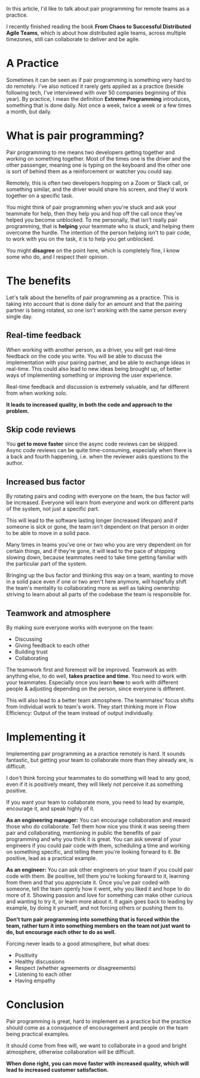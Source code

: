 In this article, I'd like to talk about pair programming for remote teams as a practice.

I recently finished reading the book **From Chaos to Successful Distributed Agile Teams**, which is about how distributed agile teams, across multiple timezones, still can collaborate to deliver and be agile.

# A Practice

Sometimes it can be seen as if pair programming is something very hard to do remotely. I've also noticed it rarely gets applied as a practice (beside following tech, I've interviewed with over 50 companies beginning of this year). By practice, I mean the definition **Extreme Programming** introduces, something that is done daily. Not once a week, twice a week or a few times a month, but daily.

# What is pair programming?

Pair programming to me means two developers getting together and working on something together. Most of the times one is the driver and the other passenger, meaning one is typing on the keyboard and the other one is sort of behind them as a reinforcement or watcher you could say.

Remotely, this is often two developers hopping on a Zoom or Slack call, or something similar, and the driver would share his screen, and they'd work together on a specific task.

You might think of pair programming when you're stuck and ask your teammate for help, then they help you and hop off the call once they've helped you become unblocked. To me personally, that isn't really pair programming, that is **helping** your teammate who is stuck, and helping them overcome the hurdle. The intention of the person helping isn't to pair code, to work with you on the task, it is to help you get unblocked.

You might **disagree** on the point here, which is completely fine, I know some who do, and I respect their opinion.

# The benefits

Let's talk about the benefits of pair programming as a practice. This is taking into account that is done daily for an amount and that the pairing partner is being rotated, so one isn't working with the same person every single day.

## Real-time feedback

When working with another person, as a driver, you will get real-time feedback on the code you write. You will be able to discuss the implementation with your pairing partner, and be able to exchange ideas in real-time. This could also lead to new ideas being brought up, of better ways of implementing something or improving the user experience.

Real-time feedback and discussion is extremely valuable, and far different from when working solo.

**It leads to increased quality, in both the code and approach to the problem.**

## Skip code reviews

You **get to move faster** since the async code reviews can be skipped. Async code reviews can be quite time-consuming, especially when there is a back and fourth happening, i.e. when the reviewer asks questions to the author.

## Increased bus factor

By rotating pairs and coding with everyone on the team, the bus factor will be increased. Everyone will learn from everyone and work on different parts of the system, not just a specific part.

This will lead to the software lasting longer (increased lifespan) and if someone is sick or gone, the team isn't dependent on that person in order to be able to move in a solid pace.

Many times in teams you've one or two who you are very dependent on for certain things, and if they're gone, it will lead to the pace of shipping slowing down, because teammates need to take time getting familiar with the particular part of the system.

Bringing up the bus factor and thinking this way on a team, wanting to move in a solid pace even if one or two aren't here anymore, will hopefully shift the team's mentality to collaborating more as well as taking ownership striving to learn about all parts of the codebase the team is responsible for.

## Teamwork and atmosphere

By making sure everyone works with everyone on the team:

- Discussing
- Giving feedback to each other
- Building trust
- Collaborating

The teamwork first and foremost will be improved. Teamwork as with anything else, to do well, **takes practice and time**. You need to work with your teammates. Especially once you learn **how** to work with different people & adjusting depending on the person, since everyone is different.

This will also lead to a better team atmosphere. The teammates' focus shifts from individual work to team's work. They start thinking more in Flow Efficiency: Output of the team instead of output individually.

# Implementing it

Implementing pair programming as a practice remotely is hard. It sounds fantastic, but getting your team to collaborate more than they already are, is difficult.

I don't think forcing your teammates to do something will lead to any good, even if it is positively meant, they will likely not perceive it as something positive.

If you want your team to collaborate more, you need to lead by example, encourage it, and speak highly of it.

**As an engineering manager:** You can encourage collaboration and reward those who do collaborate. Tell them how nice you think it was seeing them pair and collaborating, mentioning in public the benefits of pair programming and why you think it is great. You can ask several of your engineers if you could pair code with them, scheduling a time and working on something specific, and telling them you're looking forward to it. Be positive, lead as a practical example.

**As an engineer:** You can ask other engineers on your team if you could pair code with them. Be positive, tell them you're looking forward to it, learning from them and that you appreciate it. Once you've pair coded with someone, tell the team openly how it went, why you liked it and hope to do more of it. Showing passion and love for something can make other curious and wanting to try it, or learn more about it. It again goes back to leading by example, by doing it yourself, and not forcing others or pushing them to.

**Don't turn pair programming into something that is forced within the team, rather turn it into something members on the team not just want to do, but encourage each other to do as well.**

Forcing never leads to a good atmosphere, but what does:

- Positivity
- Healthy discussions
- Respect (whether agreements or disagreements)
- Listening to each other
- Having empathy

# Conclusion

Pair programming is great, hard to implement as a practice but the practice should come as a consquence of encouragement and people on the team being practical examples.

It should come from free will, we want to collaborate in a good and bright atmosphere, otherwise collaboration will be difficult.

**When done right, you can move faster with increased quality, which will lead to increased customer satisfaction.**

